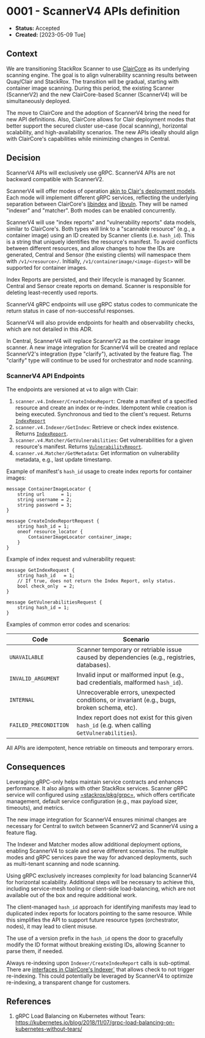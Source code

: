 # 0001 - ScannerV4 APIs definition

- **Status:** Accepted
- **Created:** [2023-05-09 Tue]

## Context

We are transitioning StackRox Scanner to use [ClairCore](https://github.com/quay/claircore) as its underlying scanning engine. The goal is to align vulnerability scanning results between Quay/Clair and StackRox. The transition will be gradual, starting with container image scanning. During this period, the existing Scanner (ScannerV2) and the new ClairCore-based Scanner (ScannerV4) will be simultaneously deployed.

The move to ClairCore and the adoption of ScannerV4 bring the need for new API definitions. Also, ClairCore allows for Clair deployment modes that better support the secured cluster use-case (local scanning), horizontal scalability, and high-availability scenarios. The new APIs ideally should align with ClairCore's capabilities while minimizing changes in Central.

## Decision

ScannerV4 APIs will exclusively use gRPC. ScannerV4 APIs are not backward compatible with ScannerV2.

ScannerV4 will offer modes of operation [akin to Clair's deployment models](https://quay.github.io/clair/howto/deployment.html). Each mode will implement different gRPC services, reflecting the underlying separation between ClairCore's [libindex](https://pkg.go.dev/github.com/quay/claircore/libindex#Libindex) and [libvuln](https://pkg.go.dev/github.com/quay/claircore/libvuln#Libvuln). They will be named "indexer" and "matcher". Both modes can be enabled concurrently.

ScannerV4 will use "index reports" and "vulnerability reports" data models, similar to ClairCore's. Both types will link to a "scannable resource" (e.g., a container image) using an ID created by Scanner clients (i.e. `hash_id`). This is a string that uniquely identifies the resource's manifest. To avoid conflicts between different resources, and allow changes to how the IDs are generated, Central and Sensor (the existing clients) will namespace them with `/v1/<resource>/`.  Initially, `/v1/containerimage/<image-digest>` will be supported for container images.

Index Reports are persisted, and their lifecycle is managed by Scanner. Central and Sensor create reports on demand. Scanner is responsible for deleting least-recently used reports.

ScannerV4 gRPC endpoints will use gRPC status codes to communicate the return status in case of non-successful responses.

ScannerV4 will also provide endpoints for health and observability checks, which are not detailed in this ADR.

In Central, ScannerV4 will replace ScannerV2 as the container image scanner. A new image integration for ScannerV4 will be created and replace ScannerV2's integration (type "clarify"), activated by the feature flag. The "clarify" type will continue to be used for orchestrator and node scanning.

### ScannerV4 API Endpoints

The endpoints are versioned at `v4` to align with Clair:

1. `scanner.v4.Indexer/CreateIndexReport`: Create a manifest of a specified resource and create an index or re-index. Idempotent while creation is being executed. Synchronous and tied to the client's request. Returns [`IndexReport`](https://github.com/quay/claircore/blob/v1.4.18/indexreport.go#L19)
2. `scanner.v4.Indexer/GetIndex`: Retrieve or check index existence. Returns [`IndexReport`](https://github.com/quay/claircore/blob/v1.4.18/indexreport.go#L19).
3. `scanner.v4.Matcher/GetVulnerabilities`: Get vulnerabilities for a given resource's manifest. Returns [`VulnerabilityReport`](https://github.com/quay/claircore/blob/v1.4.18/vulnerabilityreport.go#L7).
4. `scanner.v4.Matcher/GetMetadata`: Get information on vulnerability metadata, e.g., last update timestamp.

Example of manifest's `hash_id` usage to create index reports for container images:

```
message ContainerImageLocator {
    string url      = 1;
    string username = 2;
    string password = 3;
}

message CreateIndexReportRequest {
    string hash_id = 1;
    oneof resource_locator {
        ContainerImageLocator container_image;
    }
}
```

Example of index request and vulnerability request:

```
message GetIndexRequest {
    string hash_id   = 1;
    // If true, does not return the Index Report, only status.
    bool check_only  = 2;
}

message GetVulnerabilitiesRequest {
    string hash_id = 1;
}
```

Examples of common error codes and scenarios:

| Code | Scenario |
| --- | ---
| `UNAVAILABLE` | Scanner temporary or retriable issue caused by dependencies (e.g., registries, databases).
| `INVALID_ARGUMENT` | Invalid input or malformed input (e.g., bad credentials, malformed `hash_id`).
| `INTERNAL` | Unrecoverable errors, unexpected conditions, or invariant (e.g., bugs, broken schema, etc).
| `FAILED_PRECONDITION	` | Index report does not exist for this given `hash_id` (e.g. when calling `GetVulnerabilities`).

All APIs are idempotent, hence retriable on timeouts and temporary errors.

## Consequences

Leveraging gRPC-only helps maintain service contracts and enhances performance. It also aligns with other StackRox services. Scanner gRPC service will configured using [=stackrox/pkg/grpc=](https://github.com/stackrox/stackrox/blob/74476b76b39dfe2e9cdaeecc3e9eaf262097389f/pkg/grpc), which offers certificate management, default service configuration (e.g., max payload sizer, timeouts), and metrics.

The new image integration for ScannerV4 ensures minimal changes are necessary for Central to switch between ScannerV2 and ScannerV4 using a feature flag.

The Indexer and Matcher modes allow additional deployment options, enabling ScannerV4 to scale and serve different scenarios. The multiple modes and gRPC services pave the way for advanced deployments, such as multi-tenant scanning and node scanning.

Using gRPC exclusively increases complexity for load balancing ScannerV4 for horizontal scalability. Additional steps will be necessary to achieve this, including service-mesh tooling or client-side load-balancing, which are not available out of the box and require additional work.

The client-managed `hash_id` approach for identifying manifests may lead to duplicated index reports for locators pointing to the same resource. While this simplifies the API to support future resource types (orchestrator, nodes), it may lead to client misuse.

The use of a version prefix in the `hash_id` opens the door to gracefully modify the ID format without breaking existing IDs, allowing Scanner to parse them, if needed.

Always re-indexing upon `Indexer/CreateIndexReport` calls is sub-optimal. There are [interfaces in ClairCore's Indexer`](https://github.com/quay/clair/blob/8174e950186c03bee10a9174643bca0f173710c2/indexer/service.go#L47) that allows check to not trigger re-indexing. This could potentially be leveraged by ScannerV4 to optimize re-indexing, a transparent change for customers.

## References

1. gRPC Load Balancing on Kubernetes without Tears: https://kubernetes.io/blog/2018/11/07/grpc-load-balancing-on-kubernetes-without-tears/
